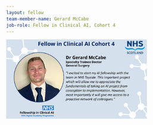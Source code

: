 ```yaml
---
layout: fellow
team-member-name: Gerard McCabe
job-role: Fellow in Clinical AI, Cohort 4
---
```

<img src="/assets/img/fellow/card/gerard-mccabe-quote.jpg" alt="Alt text" style="width:75%;">